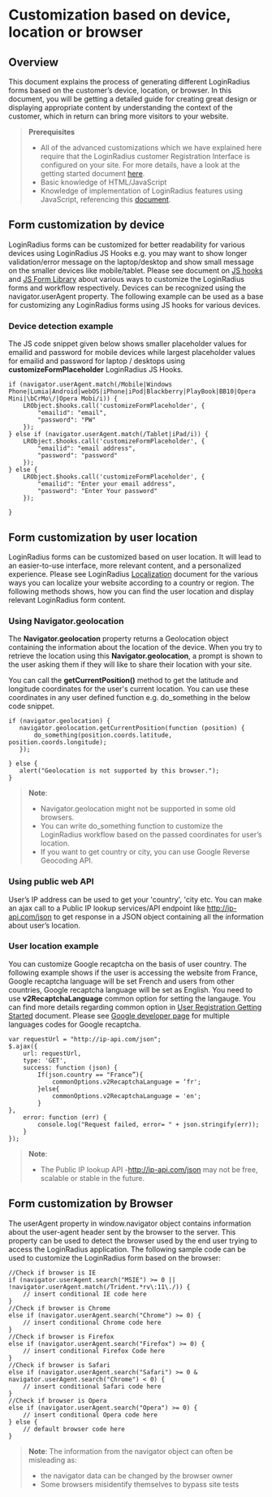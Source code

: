 # Customization based on device, location or browser

## Overview
 
This document explains the process of generating different LoginRadius forms based on the customer’s device, location, or browser. In this document, you will be getting a detailed guide for creating great design or displaying appropriate content by understanding the context of the customer, which in return can bring more visitors to your website.


> **Prerequisites**
>-  All of the advanced customizations which we have explained here require that the LoginRadius customer Registration Interface is configured on your site. For more details, have a look at the getting started document [here](https://www.loginradius.com/docs/api/v2/user-registration/user-registration-getting-started#installation1).
>- Basic knowledge of HTML/JavaScript
>- Knowledge of implementation of LoginRadius features using JavaScript, referencing this [document](https://www.loginradius.com/docs/libraries/js-libraries/getting-started/).


## Form customization by device 

LoginRadius forms can be customized for better readability for various devices using LoginRadius JS Hooks e.g. you may want to show longer validation/error message on the laptop/desktop and show small message on the smaller devices like mobile/tablet. Please see document on [JS hooks](https://www.loginradius.com/docs/api/v2/deployment/js-libraries/javascript-hooks) and [JS Form Library](https://www.loginradius.com/docs/api/v2/deployment/js-libraries/js-form-library/)
about various ways to customize the LoginRadius forms and workflow respectively.  Devices can be recognized using the navigator.userAgent property. The following example can be used as a base for customizing any LoginRadius forms using JS hooks for various devices.

### Device detection example

The JS code snippet given below shows smaller placeholder values for emailid and password for mobile devices while largest placeholder values for emailid and password for laptop / desktops using **customizeFormPlaceholder** LoginRadius JS Hooks.

```
if (navigator.userAgent.match(/Mobile|Windows Phone|Lumia|Android|webOS|iPhone|iPod|Blackberry|PlayBook|BB10|Opera Mini|\bCrMo\/|Opera Mobi/i)) {
    LRObject.$hooks.call('customizeFormPlaceholder', {
        "emailid": "email",
        "password": "PW"
    });
} else if (navigator.userAgent.match(/Tablet|iPad/i)) {
    LRObject.$hooks.call('customizeFormPlaceholder', {
        "emailid": "email address",
        "password": "password"
    });
} else {
    LRObject.$hooks.call('customizeFormPlaceholder', {
        "emailid": "Enter your email address",
        "password": "Enter Your password"
    });

}
```
## Form customization by user location

LoginRadius forms can be customized based on user location. It will lead to an easier-to-use interface, more relevant content, and a personalized experience. Please see LoginRadius [Localization](https://www.loginradius.com/docs/api/v2/deployment/js-libraries/localization) document for the various ways you can localize your website according to a country or region. The following methods shows, how you can find the user location and display relevant LoginRadius form content.

### Using Navigator.geolocation 

The **Navigator.geolocation** property returns a Geolocation object containing the information about the location of the device. When you try to retrieve the location using this **Navigator.geolocation**, a prompt is shown to the user asking them if they will like to share their location with your site.

You can call the **getCurrentPosition()** method to get the latitude and longitude coordinates for the user's current location. You can use these coordinates in any user defined function e.g. do_something in the below code snippet.

```
if (navigator.geolocation) {
   navigator.geolocation.getCurrentPosition(function (position) {
       do_something(position.coords.latitude, position.coords.longitude);
   });

} else {
   alert("Geolocation is not supported by this browser.");
}
```

>**Note**:  
>- Navigator.geolocation might not be supported in some old browsers. 
>- You can write do_something function to customize the LoginRadius workflow based on the passed coordinates for user’s location.
>- If you want to get country or city, you can use Google Reverse Geocoding API.

### Using public web API 


User’s IP address can be used to get your 'country', 'city  etc. You can make an ajax call to a Public IP lookup services/API endpoint like http://ip-api.com/json to get response in a JSON object containing all the information about user’s location. 

### User location example 

You can customize Google recaptcha on the basis of user country. The following example shows if the user is accessing the website from France, Google recaptcha language will be set French and users from other countries, Google recaptcha language will be set as English. You need to use **v2RecaptchaLanguage** common option for setting the langauge. You can find more details regarding common option in [User Registration Getting Started](https://www.loginradius.com/docs/api/v2/deployment/js-libraries/getting-started) document. Please see [Google developer page](https://developers.google.com/recaptcha/docs/language) for multiple languages codes for Google recaptcha.

```
var requestUrl = "http://ip-api.com/json";
$.ajax({
    url: requestUrl,
    type: 'GET',
    success: function (json) {
        If(json.country == "France”){
            commonOptions.v2RecaptchaLanguage = ‘fr';
        }else{
            commonOptions.v2RecaptchaLanguage = 'en';
        }
},
    error: function (err) {
        console.log("Request failed, error= " + json.stringify(err));
    }
});
```
>**Note**: 
>- The Public IP lookup API -http://ip-api.com/json may not be free, scalable or stable in the future.

## Form customization by Browser

The userAgent property in window.navigator object contains information about the user-agent header sent by the browser to the server. This property can be used to detect the browser used by the end user trying to access the LoginRadius application. The following sample code can be used to customize the LoginRadius form based on the browser:

```
//Check if browser is IE 
if (navigator.userAgent.search("MSIE") >= 0 || !navigator.userAgent.match(/Trident.*rv\:11\./)) {
    // insert conditional IE code here
}
//Check if browser is Chrome
else if (navigator.userAgent.search("Chrome") >= 0) {
    // insert conditional Chrome code here
}
//Check if browser is Firefox 
else if (navigator.userAgent.search("Firefox") >= 0) {
    // insert conditional Firefox Code here
}
//Check if browser is Safari
else if (navigator.userAgent.search("Safari") >= 0 & navigator.userAgent.search("Chrome") < 0) {
    // insert conditional Safari code here
}
//Check if browser is Opera
else if (navigator.userAgent.search("Opera") >= 0) {
    // insert conditional Opera code here
} else {
    // default browser code here
}
```

>**Note**: The information from the navigator object can often be misleading as: 
>- the navigator data can be changed by the browser owner
>- Some browsers misidentify themselves to bypass site tests

